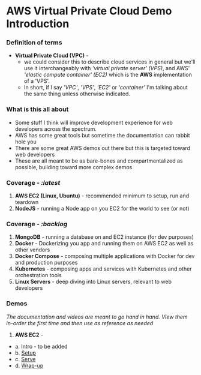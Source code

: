 # AWS Virtual Private Cloud Demo Introduction

### **Definition of terms**
- **Virtual Private Cloud (VPC)** - 
  - we could consider this to describe cloud services in general but we'll use it interchangeably with *'virtual private server' (VPS)*, and AWS' *'elastic compute container' (EC2)* which is the **AWS** implementation of a 'VPS'. 
  - In short, if I say *'VPC'*, *'VPS'*, *'EC2'* or *'container'* I'm talking about the same thing unless otherwise indicated.

### **What is this all about**
  - Some stuff I think will improve development experience for web developers across the spectrum.
  - AWS has some great tools but sometime the documentation can rabbit hole you
  - There are some great AWS demos out there but this is targeted toward web developers
  - These are all meant to be as bare-bones and compartmentalized as possible, building toward more complex demos

### **Coverage -** *:latest*
1. **AWS EC2 (Linux, Ubuntu)** - recommended minimum to setup, run and teardown
2. **NodeJS** - running a Node app on you EC2 for the world to see (or not)

### **Coverage -** *:backlog*
1. **MongoDB** - running a database on and EC2 instance (for dev purposes)
2. **Docker** - Dockerizing you app and running them on AWS EC2 as well as other vendors
3. **Docker Compose** - composing multiple applications with Docker for dev and production purposes
4. **Kubernetes** - composing apps and services with Kubernetes and other orchestration tools
5. **Linux Servers** - deep diving into Linux servers, relevant to web developers

### **Demos**
*The documentation and videos are meant to go hand in hand. View them in-order the first time and then use as reference as needed*
1. **AWS EC2** -
 - a. Intro - to be added
 - b. [Setup][ec2-setup]
 - c. [Serve][ec2-serve]
 - d. [Wrap-up][ec2-wrap-up]

[ec2-setup]: ./EC2_SETUP.md
[ec2-serve]: ./EC2_SERVE.md
[ec2-wrap-up]: ./EC2_WRAP_UP.md
